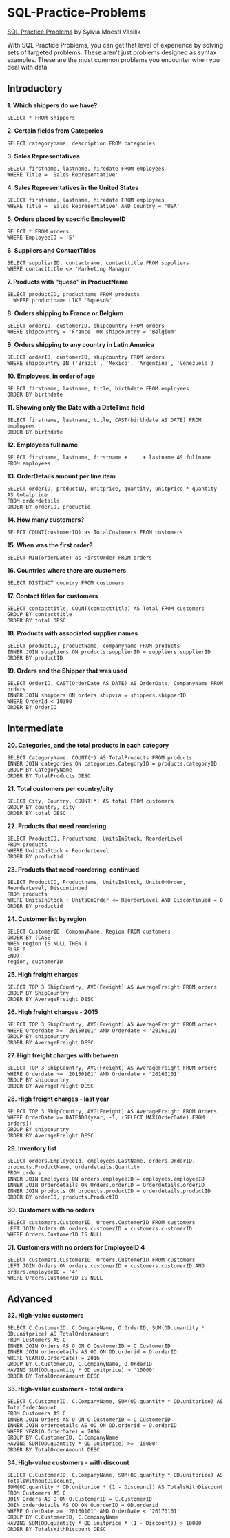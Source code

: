 # SQL-Practice-Problems
[SQL Practice Problems](https://www.amazon.com/SQL-Practice-Problems-learn-doing/dp/1520807635) by Sylvia Moestl Vasilik

With SQL Practice Problems, you can get that level of experience by solving sets of targeted problems. These aren't just problems designed as syntax examples. These are the most common problems you encounter when you deal with data

## Introductory

**1.                  Which shippers do we have?**

    SELECT * FROM shippers   


**2.                 Certain fields from Categories**

    SELECT categoryname, description FROM categories  


**3.                 Sales Representatives**

    SELECT firstname, lastname, hiredate FROM employees
    WHERE Title = 'Sales Representative'
  
  
**4.                 Sales Representatives in the United States**

	SELECT firstname, lastname, hiredate FROM employees
	WHERE Title = 'Sales Representative' AND Country = 'USA'
  
**5.                 Orders placed by specific EmployeeID**

    SELECT * FROM orders
    WHERE EmployeeID = '5'


**6.                 Suppliers and ContactTitles**

    SELECT supplierID, contactname, contacttitle FROM suppliers
    WHERE contacttitle <> 'Marketing Manager'


**7.                 Products with “queso” in ProductName**

    SELECT productID, productname FROM products
	  WHERE productname LIKE '%queso%'
  
  
**8.                 Orders shipping to France or Belgium**

    SELECT orderID, customerID, shipcountry FROM orders
    WHERE shipcountry = 'France' OR shipcountry = 'Belgium'
    
    
**9.                 Orders shipping to any country in Latin America**

    SELECT orderID, customerID, shipcountry FROM orders
    WHERE shipcountry IN ('Brazil', 'Mexico', 'Argentina', 'Venezuela')
    
**10.             Employees, in order of age** 

    SELECT firstname, lastname, title, birthdate FROM employees
    ORDER BY birthdate
**11.              Showing only the Date with a DateTime field**

    SELECT firstname, lastname, title, CAST(birthdate AS DATE) FROM employees
    ORDER BY birthdate
**12.             Employees full name**

    SELECT firstname, lastname, firstname + ' ' + lastname AS fullname
    FROM employees
**13.             OrderDetails amount per line item**

    SELECT orderID, productID, unitprice, quantity, unitprice * quantity AS totalprice
    FROM orderdetails
    ORDER BY orderID, productid
**14.             How many customers?**

    SELECT COUNT(customerID) as TotalCustomers FROM customers
    
**15.             When was the first order?**

    SELECT MIN(orderDate) as FirstOrder FROM orders
    
**16.             Countries where there are customers**

    SELECT DISTINCT country FROM customers
**17.             Contact titles for customers**

    SELECT contacttitle, COUNT(contacttitle) AS Total FROM customers
    GROUP BY contacttitle
    ORDER BY total DESC
**18.             Products with associated supplier names**

    SELECT productID, productName, companyname FROM products
    INNER JOIN suppliers ON products.supplierID = suppliers.supplierID
    ORDER BY productID
**19.             Orders and the Shipper that was used**

    SELECT OrderID, CAST(OrderDate AS DATE) AS OrderDate, CompanyName FROM orders
    INNER JOIN shippers ON orders.shipvia = shippers.shipperID
    WHERE OrderId < 10300
    ORDER BY OrderID

## Intermediate

**20.            Categories, and the total products in each category**

    SELECT CategoryName, COUNT(*) AS TotalProducts FROM products
    INNER JOIN categories ON categories.CategoryID = products.categoryID
    GROUP BY CategoryName
    ORDER BY TotalProducts DESC
    
**21.             Total customers per country/city**

    SELECT City, Country, COUNT(*) AS total FROM customers
    GROUP BY country, city
    ORDER BY total DESC
**22.            Products that need reordering**

    SELECT ProductID, Productname, UnitsInStock, ReorderLevel
    FROM products
    WHERE UnitsInStock < ReorderLevel
    ORDER BY productid
**23.            Products that need reordering, continued**

    SELECT ProductID, Productname, UnitsInStock, UnitsOnOrder, ReorderLevel, Discontinued
    FROM products
    WHERE UnitsInStock + UnitsOnOrder <= ReorderLevel AND Discontinued = 0
    ORDER BY productid
    
**24.           Customer list by region**

    SELECT CustomerID, CompanyName, Region FROM customers
    ORDER BY (CASE
    WHEN region IS NULL THEN 1
    ELSE 0 
    END),
    region, customerID
**25.            High freight charges**

    SELECT TOP 3 ShipCountry, AVG(Freight) AS AverageFreight FROM orders
    GROUP BY ShipCountry
    ORDER BY AverageFreight DESC
**26.            High freight charges - 2015**

    SELECT TOP 3 ShipCountry, AVG(Freight) AS AverageFreight FROM orders
    WHERE Orderdate >= '20150101' AND Orderdate < '20160101'
    GROUP BY shipcountry
    ORDER BY AverageFreight DESC
**27.            High freight charges with between**

    SELECT TOP 3 ShipCountry, AVG(Freight) AS AverageFreight FROM orders
    WHERE Orderdate >= '20150101' AND Orderdate < '20160101'
    GROUP BY shipcountry
    ORDER BY AverageFreight DESC
**28.           High freight charges - last year**

    SELECT TOP 3 ShipCountry, AVG(Freight) AS AverageFreight FROM Orders
    WHERE OrderDate >= DATEADD(year, -1, (SELECT MAX(OrderDate) FROM orders))
    GROUP BY shipcountry
    ORDER BY AverageFreight DESC
**29.            Inventory list**

    SELECT orders.EmployeeId, employees.LastName, orders.OrderID, products.ProductName, orderdetails.Quantity
    FROM orders
    INNER JOIN Employees ON orders.employeeID = employees.employeeID
    INNER JOIN Orderdetails ON Orders.orderID = Orderdetails.orderID
    INNER JOIN products ON products.productID = orderdetails.productID
    ORDER BY orderID, products.ProductID
**30.            Customers with no orders**

    SELECT customers.CustomerID, Orders.CustomerID FROM customers
    LEFT JOIN Orders ON orders.customerID = customers.customerID
    WHERE Orders.CustomerID IS NULL
**31.             Customers with no orders for EmployeeID 4**

    SELECT customers.CustomerID, Orders.CustomerID FROM customers
    LEFT JOIN Orders ON orders.customerID = customers.customerID AND orders.employeeID = '4'
    WHERE Orders.CustomerID IS NULL
    
## Advanced

**32.            High-value customers**

    SELECT C.CustomerID, C.CompanyName, O.OrderID, SUM(OD.quantity * OD.unitprice) AS TotalOrderAmount
    FROM Customers AS C
    INNER JOIN Orders AS O ON O.CustomerID = C.CustomerID
    INNER JOIN orderdetails AS OD ON OD.orderid = O.orderID
    WHERE YEAR(O.OrderDate) = 2016
    GROUP BY C.CustomerID, C.CompanyName, O.OrderID
    HAVING SUM(OD.quantity * OD.unitprice) > '10000'
    ORDER BY TotalOrderAmount DESC
**33.            High-value customers - total orders**

    SELECT C.CustomerID, C.CompanyName, SUM(OD.quantity * OD.unitprice) AS TotalOrderAmount
    FROM Customers AS C
    INNER JOIN Orders AS O ON O.CustomerID = C.CustomerID
    INNER JOIN orderdetails AS OD ON OD.orderid = O.orderID
    WHERE YEAR(O.OrderDate) = 2016
    GROUP BY C.CustomerID, C.CompanyName
    HAVING SUM(OD.quantity * OD.unitprice) >= '15000'
    ORDER BY TotalOrderAmount DESC
**34.           High-value customers - with discount**

    SELECT C.CustomerID, C.CompanyName, SUM(OD.quantity * OD.unitprice) AS TotalsWithoutDiscount,
    SUM(OD.quantity * OD.unitprice * (1 - Discount)) AS TotalsWithDiscount
    FROM Customers AS C
    JOIN Orders AS O ON O.CustomerID = C.CustomerID
    JOIN orderdetails AS OD ON O.orderID = OD.orderid 
    WHERE OrderDate >= '20160101' AND OrderDate < '20170101'
    GROUP BY C.CustomerID, C.CompanyName
    HAVING SUM(OD.quantity * OD.unitprice * (1 - Discount)) > 10000
    ORDER BY TotalsWithDiscount DESC
